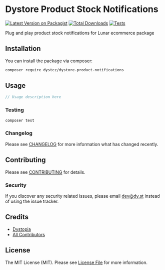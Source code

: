 # Dystore Product Stock Notifications

[![Latest Version on Packagist](https://img.shields.io/packagist/v/dystcz/dystore-product-notifications.svg?style=flat-square)](https://packagist.org/packages/dystcz/dystore-product-notifications)
[![Total Downloads](https://img.shields.io/packagist/dt/dystcz/dystore-product-notifications.svg?style=flat-square)](https://packagist.org/packages/dystcz/dystore-product-notifications)
[![Tests](https://github.com/dystcz/dystore/actions/workflows/tests.yaml/badge.svg)](https://github.com/dystcz/dystore/actions/workflows/tests.yaml)

Plug and play product stock notifications for Lunar ecommerce package

## Installation

You can install the package via composer:

```bash
composer require dystcz/dystore-product-notifications
```

## Usage

```php
// Usage description here
```

### Testing

```bash
composer test
```

### Changelog

Please see [CHANGELOG](CHANGELOG.md) for more information what has changed recently.

## Contributing

Please see [CONTRIBUTING](CONTRIBUTING.md) for details.

### Security

If you discover any security related issues, please email dev@dy.st instead of using the issue tracker.

## Credits

-   [Dystopia](https://github.com/dystcz)
-   [All Contributors](../../contributors)

## License

The MIT License (MIT). Please see [License File](LICENSE.md) for more information.
